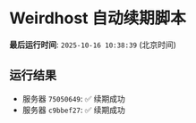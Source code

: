 # Weirdhost 自动续期脚本

**最后运行时间**: `2025-10-16 10:38:39` (北京时间)

## 运行结果

- 服务器 `75050649`: ✅ 续期成功
- 服务器 `c9bbef27`: ✅ 续期成功
